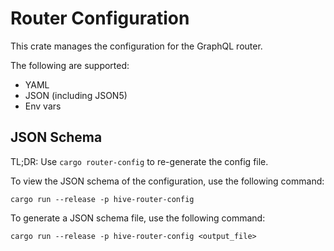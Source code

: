 # Router Configuration

This crate manages the configuration for the GraphQL router.

The following are supported:

- YAML
- JSON (including JSON5)
- Env vars

## JSON Schema

TL;DR: Use `cargo router-config` to re-generate the config file.

To view the JSON schema of the configuration, use the following command:

```
cargo run --release -p hive-router-config
```

To generate a JSON schema file, use the following command:

```
cargo run --release -p hive-router-config <output_file>
```
